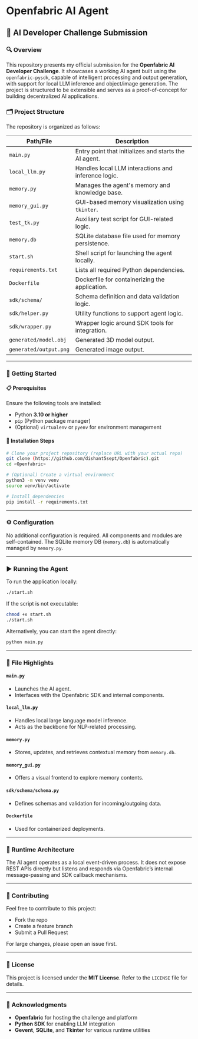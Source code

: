 # Openfabric AI Agent

## 🧠 AI Developer Challenge Submission

### 🔍 Overview

This repository presents my official submission for the **Openfabric AI Developer Challenge**. It showcases a working AI agent built using the `openfabric-pysdk`, capable of intelligent processing and output generation, with support for local LLM inference and object/image generation. The project is structured to be extensible and serves as a proof-of-concept for building decentralized AI applications.

### 🗂️ Project Structure

The repository is organized as follows:

| Path/File              | Description                                           |
| ---------------------- | ----------------------------------------------------- |
| `main.py`              | Entry point that initializes and starts the AI agent. |
| `local_llm.py`         | Handles local LLM interactions and inference logic.   |
| `memory.py`            | Manages the agent's memory and knowledge base.        |
| `memory_gui.py`        | GUI-based memory visualization using `tkinter`.       |
| `test_tk.py`           | Auxiliary test script for GUI-related logic.          |
| `memory.db`            | SQLite database file used for memory persistence.     |
| `start.sh`             | Shell script for launching the agent locally.         |
| `requirements.txt`     | Lists all required Python dependencies.               |
| `Dockerfile`           | Dockerfile for containerizing the application.        |
| `sdk/schema/`          | Schema definition and data validation logic.          |
| `sdk/helper.py`        | Utility functions to support agent logic.             |
| `sdk/wrapper.py`       | Wrapper logic around SDK tools for integration.       |
| `generated/model.obj`  | Generated 3D model output.                            |
| `generated/output.png` | Generated image output.                               |

---

### 🚀 Getting Started

#### 📋 Prerequisites

Ensure the following tools are installed:

* Python **3.10 or higher**
* `pip` (Python package manager)
* (Optional) `virtualenv` or `pyenv` for environment management

#### 🔧 Installation Steps

```bash
# Clone your project repository (replace URL with your actual repo)
git clone (https://github.com/dishant5sept/Openfabric).git
cd <Openfabric>

# (Optional) Create a virtual environment
python3 -m venv venv
source venv/bin/activate

# Install dependencies
pip install -r requirements.txt
```

---

### ⚙️ Configuration

No additional configuration is required. All components and modules are self-contained. The SQLite memory DB (`memory.db`) is automatically managed by `memory.py`.

---

### ▶️ Running the Agent

To run the application locally:

```bash
./start.sh
```

If the script is not executable:

```bash
chmod +x start.sh
./start.sh
```

Alternatively, you can start the agent directly:

```bash
python main.py
```

---

### 📄 File Highlights

#### `main.py`

* Launches the AI agent.
* Interfaces with the Openfabric SDK and internal components.

#### `local_llm.py`

* Handles local large language model inference.
* Acts as the backbone for NLP-related processing.

#### `memory.py`

* Stores, updates, and retrieves contextual memory from `memory.db`.

#### `memory_gui.py`

* Offers a visual frontend to explore memory contents.

#### `sdk/schema/schema.py`

* Defines schemas and validation for incoming/outgoing data.

#### `Dockerfile`

* Used for containerized deployments.

---

### 📡 Runtime Architecture

The AI agent operates as a local event-driven process. It does not expose REST APIs directly but listens and responds via Openfabric’s internal message-passing and SDK callback mechanisms.

---

### 🤝 Contributing

Feel free to contribute to this project:

* Fork the repo
* Create a feature branch
* Submit a Pull Request

For large changes, please open an issue first.

---

### 📄 License

This project is licensed under the **MIT License**. Refer to the `LICENSE` file for details.

---

### 🙏 Acknowledgments

* **Openfabric** for hosting the challenge and platform
* **Python SDK** for enabling LLM integration
* **Gevent**, **SQLite**, and **Tkinter** for various runtime utilities
